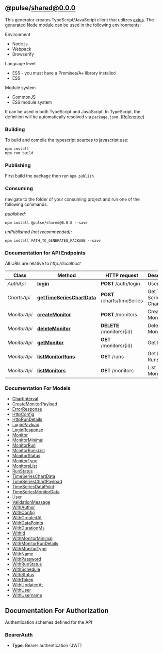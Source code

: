 ## @pulse/shared@0.0.0

This generator creates TypeScript/JavaScript client that utilizes [axios](https://github.com/axios/axios). The generated Node module can be used in the following environments:

Environment
* Node.js
* Webpack
* Browserify

Language level
* ES5 - you must have a Promises/A+ library installed
* ES6

Module system
* CommonJS
* ES6 module system

It can be used in both TypeScript and JavaScript. In TypeScript, the definition will be automatically resolved via `package.json`. ([Reference](https://www.typescriptlang.org/docs/handbook/declaration-files/consumption.html))

### Building

To build and compile the typescript sources to javascript use:
```
npm install
npm run build
```

### Publishing

First build the package then run `npm publish`

### Consuming

navigate to the folder of your consuming project and run one of the following commands.

_published:_

```
npm install @pulse/shared@0.0.0 --save
```

_unPublished (not recommended):_

```
npm install PATH_TO_GENERATED_PACKAGE --save
```

### Documentation for API Endpoints

All URIs are relative to *http://localhost*

Class | Method | HTTP request | Description
------------ | ------------- | ------------- | -------------
*AuthApi* | [**login**](docs/AuthApi.md#login) | **POST** /auth/login | User Login
*ChartsApi* | [**getTimeSeriesChartData**](docs/ChartsApi.md#gettimeserieschartdata) | **POST** /charts/timeSeries | Get Time Series Chart Data
*MonitorApi* | [**createMonitor**](docs/MonitorApi.md#createmonitor) | **POST** /monitors | Create Monitor
*MonitorApi* | [**deleteMonitor**](docs/MonitorApi.md#deletemonitor) | **DELETE** /monitors/{id} | Delete Monitor
*MonitorApi* | [**getMonitor**](docs/MonitorApi.md#getmonitor) | **GET** /monitors/{id} | Get Monitor
*MonitorApi* | [**listMonitorRuns**](docs/MonitorApi.md#listmonitorruns) | **GET** /runs | Get Monitor Runs
*MonitorApi* | [**listMonitors**](docs/MonitorApi.md#listmonitors) | **GET** /monitors | List Monitors


### Documentation For Models

 - [ChartInterval](docs/ChartInterval.md)
 - [CreateMonitorPayload](docs/CreateMonitorPayload.md)
 - [ErrorResponse](docs/ErrorResponse.md)
 - [HttpConfig](docs/HttpConfig.md)
 - [HttpRunDetails](docs/HttpRunDetails.md)
 - [LoginPayload](docs/LoginPayload.md)
 - [LoginResponse](docs/LoginResponse.md)
 - [Monitor](docs/Monitor.md)
 - [MonitorMinimal](docs/MonitorMinimal.md)
 - [MonitorRun](docs/MonitorRun.md)
 - [MonitorRunsList](docs/MonitorRunsList.md)
 - [MonitorStatus](docs/MonitorStatus.md)
 - [MonitorType](docs/MonitorType.md)
 - [MonitorsList](docs/MonitorsList.md)
 - [RunStatus](docs/RunStatus.md)
 - [TimeSeriesChartData](docs/TimeSeriesChartData.md)
 - [TimeSeriesChartPayload](docs/TimeSeriesChartPayload.md)
 - [TimeSeriesDataPoint](docs/TimeSeriesDataPoint.md)
 - [TimeSeriesMonitorData](docs/TimeSeriesMonitorData.md)
 - [User](docs/User.md)
 - [ValidationMessage](docs/ValidationMessage.md)
 - [WithAuthor](docs/WithAuthor.md)
 - [WithConfig](docs/WithConfig.md)
 - [WithCreatedAt](docs/WithCreatedAt.md)
 - [WithDataPoints](docs/WithDataPoints.md)
 - [WithDurationMs](docs/WithDurationMs.md)
 - [WithId](docs/WithId.md)
 - [WithMonitorMinimal](docs/WithMonitorMinimal.md)
 - [WithMonitorRunDetails](docs/WithMonitorRunDetails.md)
 - [WithMonitorType](docs/WithMonitorType.md)
 - [WithName](docs/WithName.md)
 - [WithPassword](docs/WithPassword.md)
 - [WithRunStatus](docs/WithRunStatus.md)
 - [WithSchedule](docs/WithSchedule.md)
 - [WithStatus](docs/WithStatus.md)
 - [WithToken](docs/WithToken.md)
 - [WithUpdatedAt](docs/WithUpdatedAt.md)
 - [WithUser](docs/WithUser.md)
 - [WithUsername](docs/WithUsername.md)


<a id="documentation-for-authorization"></a>
## Documentation For Authorization


Authentication schemes defined for the API:
<a id="BearerAuth"></a>
### BearerAuth

- **Type**: Bearer authentication (JWT)

